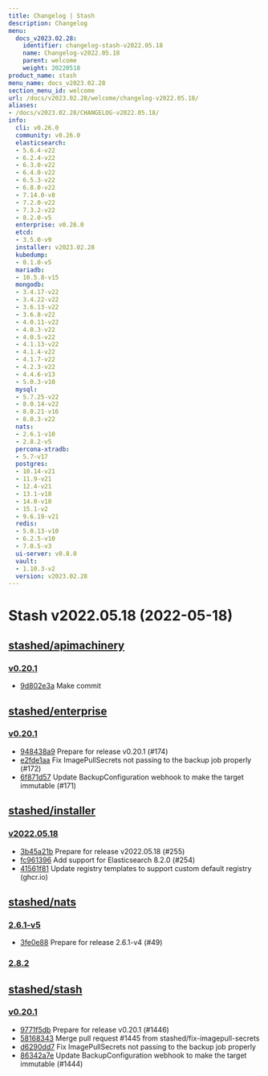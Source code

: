 ```yaml
---
title: Changelog | Stash
description: Changelog
menu:
  docs_v2023.02.28:
    identifier: changelog-stash-v2022.05.18
    name: Changelog-v2022.05.18
    parent: welcome
    weight: 20220518
product_name: stash
menu_name: docs_v2023.02.28
section_menu_id: welcome
url: /docs/v2023.02.28/welcome/changelog-v2022.05.18/
aliases:
- /docs/v2023.02.28/CHANGELOG-v2022.05.18/
info:
  cli: v0.26.0
  community: v0.26.0
  elasticsearch:
  - 5.6.4-v22
  - 6.2.4-v22
  - 6.3.0-v22
  - 6.4.0-v22
  - 6.5.3-v22
  - 6.8.0-v22
  - 7.14.0-v8
  - 7.2.0-v22
  - 7.3.2-v22
  - 8.2.0-v5
  enterprise: v0.26.0
  etcd:
  - 3.5.0-v9
  installer: v2023.02.28
  kubedump:
  - 0.1.0-v5
  mariadb:
  - 10.5.8-v15
  mongodb:
  - 3.4.17-v22
  - 3.4.22-v22
  - 3.6.13-v22
  - 3.6.8-v22
  - 4.0.11-v22
  - 4.0.3-v22
  - 4.0.5-v22
  - 4.1.13-v22
  - 4.1.4-v22
  - 4.1.7-v22
  - 4.2.3-v22
  - 4.4.6-v13
  - 5.0.3-v10
  mysql:
  - 5.7.25-v22
  - 8.0.14-v22
  - 8.0.21-v16
  - 8.0.3-v22
  nats:
  - 2.6.1-v10
  - 2.8.2-v5
  percona-xtradb:
  - 5.7-v17
  postgres:
  - 10.14-v21
  - 11.9-v21
  - 12.4-v21
  - 13.1-v18
  - 14.0-v10
  - 15.1-v2
  - 9.6.19-v21
  redis:
  - 5.0.13-v10
  - 6.2.5-v10
  - 7.0.5-v3
  ui-server: v0.8.0
  vault:
  - 1.10.3-v2
  version: v2023.02.28
---
```


# Stash v2022.05.18 (2022-05-18)


## [stashed/apimachinery](https://github.com/stashed/apimachinery)

### [v0.20.1](https://github.com/stashed/apimachinery/releases/tag/v0.20.1)

- [9d802e3a](https://github.com/stashed/apimachinery/commit/9d802e3a) Make commit



## [stashed/enterprise](https://github.com/stashed/enterprise)

### [v0.20.1](https://github.com/stashed/enterprise/releases/tag/v0.20.1)

- [948438a9](https://github.com/stashed/enterprise/commit/948438a9) Prepare for release v0.20.1 (#174)
- [e2fde1aa](https://github.com/stashed/enterprise/commit/e2fde1aa) Fix ImagePullSecrets not passing to the backup job properly (#172)
- [6f871d57](https://github.com/stashed/enterprise/commit/6f871d57) Update BackupConfiguration webhook to make the target immutable (#171)



## [stashed/installer](https://github.com/stashed/installer)

### [v2022.05.18](https://github.com/stashed/installer/releases/tag/v2022.05.18)

- [3b45a21b](https://github.com/stashed/installer/commit/3b45a21b) Prepare for release v2022.05.18 (#255)
- [fc961396](https://github.com/stashed/installer/commit/fc961396) Add support for Elasticsearch 8.2.0 (#254)
- [41561f81](https://github.com/stashed/installer/commit/41561f81) Update registry templates to support custom default registry (ghcr.io)



## [stashed/nats](https://github.com/stashed/nats)

### [2.6.1-v5](https://github.com/stashed/nats/releases/tag/2.6.1-v5)

- [3fe0e88](https://github.com/stashed/nats/commit/3fe0e88) Prepare for release 2.6.1-v4 (#49)


### [2.8.2](https://github.com/stashed/nats/releases/tag/2.8.2)




## [stashed/stash](https://github.com/stashed/stash)

### [v0.20.1](https://github.com/stashed/stash/releases/tag/v0.20.1)

- [9771f5db](https://github.com/stashed/stash/commit/9771f5db) Prepare for release v0.20.1 (#1446)
- [58168343](https://github.com/stashed/stash/commit/58168343) Merge pull request #1445 from stashed/fix-imagepull-secrets
- [d6290dd7](https://github.com/stashed/stash/commit/d6290dd7) Fix ImagePullSecrets not passing to the backup job properly
- [86342a7e](https://github.com/stashed/stash/commit/86342a7e) Update BackupConfiguration webhook to make the target immutable (#1444)





